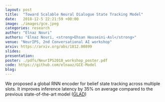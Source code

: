 ```yaml
---
layout: post
title:  "Toward Scalable Neural Dialogue State Tracking Model"
date:   2018-12-5 22:21:59 +00:00
image: ./images/gce.jpeg
categories: research
author: "Elnaz Nouri"
authors: "Elnaz Nouri, <strong>Ehsan Hosseini-Asl</strong>"
venue: "NeurIPS, 2nd Conversational AI workshop"
arxiv: https://arxiv.org/abs/1812.00899
slides:
presentation: 
poster: ./pdfs/NeurIPS2018_workshop_poster.pdf
code: https://github.com/elnaaz/GCE-Model
blog: 
---
```

We proposed a global RNN encoder for belief state tracking across multiple slots. It improves inference latency by 35\% on average compared to the previous state-of-the-art model (<a href="https://arxiv.org/abs/1805.09655">GLAD</a>) 

